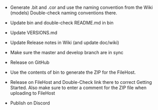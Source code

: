 * Generate .bit and .cor and use the naming convention from the Wiki (models)
  Double-check naming conventions there.

* Update bin and double-check README.md in bin

* Update VERSIONS.md

* Update Release notes in Wiki (and update doc/wiki)

* Make sure the master and develop branch are in sync

* Release on GitHub

* Use the contents of bin to generate the ZIP for the FileHost.

* Release on FileHost and Double-Check link there to correct Getting Started.
  Also make sure to enter a comment for the ZIP file when uploading to
  FileHost

* Publish on Discord
